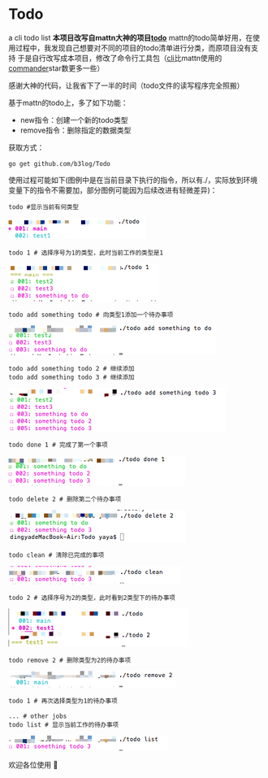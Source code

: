 # Todo
a cli todo list 
**本项目改写自mattn大神的项目[todo](https://github.com/mattn/todo)**
mattn的todo简单好用，在使用过程中，我发现自己想要对不同的项目的todo清单进行分类，而原项目没有支持
于是自行改写成本项目，修改了命令行工具包（[cli](https://github.com/urfave/cli)比mattn使用的[commander](https://github.com/gonuts/commander)star数更多一些）

感谢大神的代码，让我省下了一半的时间（todo文件的读写程序完全照搬）

基于mattn的todo上，多了如下功能：
- new指令：创建一个新的todo类型
- remove指令：删除指定的数据类型

获取方式：
```shell
go get github.com/b3log/Todo
```

使用过程可能如下(图例中是在当前目录下执行的指令，所以有./，实际放到环境变量下的指令不需要加，部分图例可能因为后续改进有轻微差异)：
```shell
todo #显示当前有何类型
```
![1](1.png)
```shell
todo 1 # 选择序号为1的类型，此时当前工作的类型是1
```
![2](2.png)
```shell
todo add something todo # 向类型1添加一个待办事项
```
![3](3.png)
```shell
todo add something todo 2 # 继续添加
todo add something todo 3 # 继续添加
```
![4](4.png)
```shell
todo done 1 # 完成了第一个事项
```
![5](5.png)
```shell
todo delete 2 # 删除第二个待办事项
```
![6](6.png)
```shell
todo clean # 清除已完成的事项
```
![7](7.png)
```shell
todo 2 # 选择序号为2的类型，此时看到2类型下的待办事项
```
![8](8.png)
```shell
todo remove 2 # 删除类型为2的待办事项
```
![9](9.png)
```shell
todo 1 # 再次选择类型为1的待办事项
```
```shell
... # other jobs
todo list # 显示当前工作的待办事项
```
![10](10.png)

欢迎各位使用 :tada:
